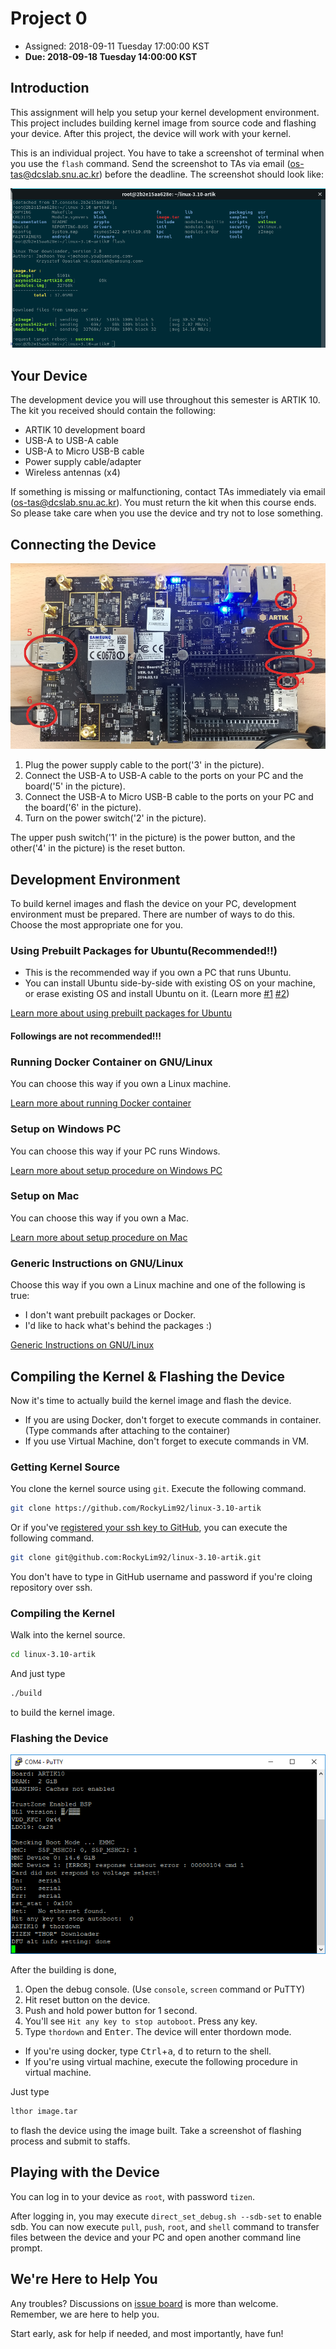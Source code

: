 # Project 0

* Assigned: 2018-09-11 Tuesday 17:00:00 KST
* **Due: 2018-09-18 Tuesday 14:00:00 KST**

## Introduction

This assignment will help you setup your kernel development environment. This project includes building kernel image from source code and flashing your device. After this project, the device will work with your kernel.

This is an individual project. You have to take a screenshot of terminal when you use the `flash` command. Send the screenshot to TAs via email ([os-tas@dcslab.snu.ac.kr](mailto:os-tas%40dcslab.snu.ac.kr)) before the deadline. The screenshot should look like:

![Project0SubmitExample](/doc/assets/Project0SubmitExample.png)

## Your Device

The development device you will use throughout this semester is ARTIK 10. The kit you received should contain the following:

* ARTIK 10 development board
* USB-A to USB-A cable
* USB-A to Micro USB-B cable
* Power supply cable/adapter
* Wireless antennas (x4)

If something is missing or malfunctioning, contact TAs immediately via email ([os-tas@dcslab.snu.ac.kr](mailto:os-tas%40dcslab.snu.ac.kr)). You must return the kit when this course ends. So please take care when you use the device and try not to lose something.

## Connecting the Device

![ARTIK10](/doc/assets/ARTIK10.png)

1. Plug the power supply cable to the port('3' in the picture).
1. Connect the USB-A to USB-A cable to the ports on your PC and the board('5' in the picture).
1. Connect the USB-A to Micro USB-B cable to the ports on your PC and the board('6' in the picture).
1. Turn on the power switch('2' in the picture).

The upper push switch('1' in the picture) is the power button, and the other('4' in the picture) is the reset button.

## Development Environment

To build kernel images and flash the device on your PC, development environment must be prepared. There are number of ways to do this. Choose the most appropriate one for you.

### Using Prebuilt Packages for Ubuntu(Recommended!!)

* This is the recommended way if you own a PC that runs Ubuntu.
* You can install Ubuntu side-by-side with existing OS on your machine, or erase existing OS and install Ubuntu on it. (Learn more [#1](https://help.ubuntu.com/lts/installation-guide/amd64/index.html) [#2](https://help.ubuntu.com/community/WindowsDualBoot))

[Learn more about using prebuilt packages for Ubuntu](/doc/SetupUsingPPA.md)

#### Followings are **not** recommended!!!

### Running Docker Container on GNU/Linux

You can choose this way if you own a Linux machine.

[Learn more about running Docker container](/doc/SetupDocker.md)

### Setup on Windows PC

You can choose this way if your PC runs Windows.

[Learn more about setup procedure on Windows PC](/doc/SetupOnWindows.md)

### Setup on Mac

You can choose this way if you own a Mac.

[Learn more about setup procedure on Mac](/doc/SetupOnMac.md)

### Generic Instructions on GNU/Linux

Choose this way if you own a Linux machine and one of the following is true:

* I don't want prebuilt packages or Docker.
* I'd like to hack what's behind the packages :)

[Generic Instructions on GNU/Linux](/doc/SetupManual.md)

## Compiling the Kernel & Flashing the Device

Now it's time to actually build the kernel image and flash the device.

* If you are using Docker, don't forget to execute commands in container. (Type commands after attaching to the container)
* If you use Virtual Machine, don't forget to execute commands in VM.

### Getting Kernel Source

You clone the kernel source using `git`. Execute the following command.
```bash
git clone https://github.com/RockyLim92/linux-3.10-artik
```

Or if you've [registered your ssh key to GitHub](https://help.github.com/articles/connecting-to-github-with-ssh/), you can execute the following command.
```bash
git clone git@github.com:RockyLim92/linux-3.10-artik.git
```

You don't have to type in GitHub username and password if you're cloing repository over ssh.

### Compiling the Kernel

Walk into the kernel source.
```bash
cd linux-3.10-artik
```

And just type
```bash
./build
```
to build the kernel image.

### Flashing the Device

![Thordown](/doc/assets/Win09Thordown.PNG)

After the building is done,

1. Open the debug console. (Use `console`, `screen` command or PuTTY)
1. Hit reset button on the device.
1. Push and hold power button for 1 second.
1. You'll see `Hit any key to stop autoboot`. Press any key.
1. Type `thordown` and <kbd>Enter</kbd>. The device will enter thordown mode.

* If you're using docker, type <kbd>Ctrl</kbd>+<kbd>a</kbd>, <kbd>d</kbd> to return to the shell.
* If you're using virtual machine, execute the following procedure in virtual machine.

Just type

```bash
lthor image.tar
```

to flash the device using the image built. Take a screenshot of flashing process and submit to staffs.

## Playing with the Device

You can log in to your device as `root`, with password `tizen`.

After logging in, you may execute `direct_set_debug.sh --sdb-set` to enable sdb. You can now execute `pull`, `push`, `root`, and `shell` command to transfer files between the device and your PC and open another command line prompt.

## We're Here to Help You

Any troubles? Discussions on [issue board](https://github.com/RockyLim92/os-fall-2018/issues) is more than welcome. Remember, we are here to help you.

Start early, ask for help if needed, and most importantly, have fun!
